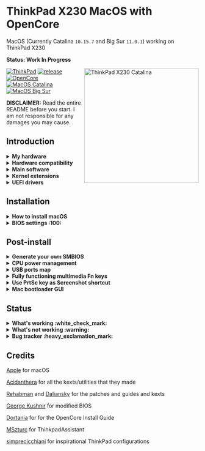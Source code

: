 # ThinkPad X230 MacOS with OpenCore

MacOS (Currently Catalina `10.15.7` and Big Sur `11.0.1`) working on ThinkPad X230

**Status: Work In Progress**

<img align="right" src="https://raw.githubusercontent.com/banhbaoxamlan/X230-Hackintosh/master/Other/README%20Resources/x230-catalina.png" alt="ThinkPad X230 Catalina" width="300"/>

[![ThinkPad](https://img.shields.io/badge/ThinkPad-X230-blue.svg)](https://psref.lenovo.com/syspool/Sys/PDF/withdrawnbook/ThinkPad_X230.pdf) [![release](https://img.shields.io/badge/Download-latest-brightgreen.svg)](https://github.com/banhbaoxamlan/X230-Hackintosh/releases/latest) [![OpenCore](https://img.shields.io/badge/OpenCore-0.6.3-blue.svg)](https://github.com/acidanthera/OpenCorePkg/releases/latest) [![MacOS Catalina](https://img.shields.io/badge/macOS-10.15.7-brightgreen.svg)](https://www.apple.com/macos/catalina/) [![MacOS Big Sur](https://img.shields.io/badge/macOS-11.0.1-purple.svg)](https://www.apple.com/macos/bigsur/)

**DISCLAIMER:** Read the entire README before you start. I am not responsible for any damages you may cause.

## Introduction

<details>

<summary><strong>My hardware</strong></summary>

| Specifications      | Detail                                      |
| :------------------ | :------------------------------------------ |
| Computer model      | Lenovo ThinkPad X230 (Type: 2325)           |
| Processor           | Intel Core i5-3380M (2C4T, 2.9/3.6Ghz, 3MB) |
| Memory              | Crucial 16GB DDR3L 1600MHz, dual-channel    |
| Hard Disk           | Samsung 860 Evo 250GB                       |
| Integrated Graphics | Intel HD Graphics 4000                      |
| Display             | 12.5" HD (1366x768)                         |
| Audio               | Realtek ALC3202 (Layout-id: `18`)           |
| Ethernet            | Intel 82579LM Gigabit Network Connection    |
| WIFI+BT             | AzureWave AW-CE123H (BCM94360HMB)           |
| Keyboard            | 7-row classic, multimedia Fn keys,          |
| Dock                | ThinkPad Mini Dock Plus Series 3            |

</details>

<details>

<summary><strong>Hardware compatibility</strong></summary>

This EFI will suit any X230 regardless of CPU model, amount of RAM, display resolution, and internal storage.

  1. Optional custom CPU Power Management guide (see below post-install)
  1. Modified
      - 1440p display models should change `NVRAM>>Add>>7C436110-AB2A-4BBB-A880-FE41995C9F82>>UIScale`: 2

</details>

<details>

<summary><strong>Main software</strong></summary>

| Component      | Version           |
| :------------- | :---------------- |
| MacOS Big Sur  | 11.0.1            |
| MacOS Catalina | 10.15.7           |
| OpenCore       | 0.6.3             |

</details>

<details>

<summary><strong>Kernel extensions</strong></summary>

| Kext                | Version |
| :------------------ | :------ |
| AirportBrcmFixup    | 2.1.1   |
| AppleALC            | 1.5.4   |
| BrcmPatchRAM        | 2.5.5   |
| EFICheckDisabler    | 0.5.0   |
| IntelMausi          | 1.0.4   |
| Lilu                | 1.4.9   |
| USBInjectAll        | 0.7.1   |
| VirtualSMC          | 1.1.8   |
| VoodooPS2Controller | 2.1.8   |
| WhateverGreen       | 1.4.4   |

</details>

<details>

<summary><strong>UEFI drivers</strong></summary>

| Driver          | Version           |
| :-------------- | :---------------- |
| HfsPlus.efi     | OcBinaryData      |
| OpenCanopy.efi  | OpenCorePkg 0.6.3 |
| OpenRuntime.efi | OpenCorePkg 0.6.3 |

</details>


## Installation

<details>

<summary><strong>How to install macOS</strong></summary>

To install macOS follow the guides provided by [Dortania](https://dortania.github.io/getting-started/)

Useful tools by [CorpNewt](https://github.com/corpnewt) and [headkaze](https://github.com/headkaze/Hackintool)

Complete EFI is available in the [releases](https://github.com/banhbaoxamlan/X230-Hackintosh/releases/latest) page

</details>

<details>

<summary><strong>BIOS settings :100:</strong></summary>

A simple method to install a modified BIOS is available [here](https://github.com/n4ru/1vyrain/) (no external programmer required).

| Main | Sub #1                                 | Sub #2 | Sub #3 | Setting |
| :------------ | :----------- | ------------- | ------------- | ------------- |
| Config | Network | Wake On Lan |  | Disabled |
|  | Serial ATA (SATA) | Mode |  | AHCI |
| Advanced | System Agent (SA) configuration | Graphics Configuration | DVMT Pre-Allocated | 128MB |
|  |  |  | DVMT Total Gfx Mem | MAX |
| Security | Security Chip |  |  | Disabled |
|  | Memory Protection | Execution Prevention |  | Enabled |
|  | Anti-Theft | Current Setting |  | Disabled |
|  |  | Computrace | Current Setting | Disabled |
|  | Secure Boot |  |  | Disabled |
| Startup | UEFI/Legacy Boot |  |  | UEFI Only |
|  |  | CSM Support |  | Disabled |

</details>

## Post-install

<details>

<summary><strong>Generate your own SMBIOS</strong></summary>

For setting up the SMBIOS info, use [GenSMBIOS](https://github.com/corpnewt/GenSMBIOS)

- Run GenSMBIOS, pick option 1 for downloading MacSerial and Option 3 for selecting out SMBIOS

  - MacBookPro10,2

- Open `Config.plist`, find PlatformInfo >> Generic

  - The `Serial` part gets copied to SystemSerialNumber.

  - The `Board Serial` part gets copied to MLB.

  - The `SmUUID` part gets copied to SystemUUID.

**Reminder that you want either an invalid serial or valid serial numbers but those not in use, you want to get a message back like: "Invalid Serial" or "Purchase Date not Validated"** [Apple Check Coverage](https://checkcoverage.apple.com/)

</details>

<details>

<summary><strong>CPU power management</strong></summary>

Recommended additional steps to improve battery life with optimized CPU power management:

- Open Terminal, copy and paste the following command:

  ```bash
  curl -o ~/ssdtPRGen.sh https://raw.githubusercontent.com/Piker-Alpha/ssdtPRGen.sh/master/ssdtPRGen.sh
  chmod +x ~/ssdtPRGen.sh
  ./ssdtPRGen.sh
  ```

- A customized `SSDT.aml` for your specific machine will now be in the directory **/Users/yourusername/Library/ssdtPRGen**

- Rename to `SSDT-PM.aml` , and copy to **EFI/OC/ACPI/**

- Open `Config.plist`, enable `ACPI>>Add>>SSDT-PM.aml`

- Reboot

</details>

<details>

<summary><strong>USB ports map</strong></summary>

If you are using different model and alternative kext from Other folder does not work for you. Try:

- [USBMap](https://github.com/corpnewt/USBMap)

- [Hackintool](https://github.com/headkaze/Hackintool)

</details>

<details>

<summary><strong>Fully functioning multimedia Fn keys</strong></summary>

- Download and install [ThinkpadAssistant](https://github.com/MSzturc/ThinkpadAssistant/releases)
- Open the app and check the `launch on login` option

</details>

<details>

<summary><strong>Use PrtSc key as Screenshot shortcut</strong></summary>

- Go under `SystemPreferences > Keyboard > Shortcuts > Screenshots`
- Click on `Screenshot and recording options` key map
- Press `PrtSc` on your keyboard (it should came out as `F13`)

</details>

<details>  
<summary><strong>Mac bootloader GUI</strong></summary>

- Download [Binary Resources](https://github.com/acidanthera/OcBinaryData) and [OpenCanopy.efi](https://github.com/acidanthera/OpenCorePkg/releases)
- Copy the [Resources folder](https://github.com/acidanthera/OcBinaryData) to `EFI/OC`
- Add OpenCanopy.efi to `EFI/OC/Drivers`
- Make these changes inside `config.plist`:
    - `Misc >> Boot >> PickerMode`: `External`
    - `Misc >> Boot >> PickerAttributes`:`1`
    - `UEFI >> Drivers` and add `OpenCanopy.efi`

</details>

## Status

<details>
<summary><strong>What's working :white_check_mark:</strong></summary>

- [x] Battery Percentage
- [x] Bluetooth
- [x] Brightness
- [x] Camera
- [x] CPU Power Management
- [x] Dock Support `ThinkPad UltraSeries 3`
- [x] GPU Intel HD 4000 Graphics QE/CI
- [x] Intel Ethernet
- [x] Keyboard `Volume and brightness hotkeys`
- [x] Sleep/Wake
- [x] Sound `Automatic headphone detection, mute, volume controls fully working`
- [x] Touchpad `1-4 fingers swipe works`
- [x] TrackPoint  `Works perfectly. Just like on Windows or Linux`
- [x] eGPU  (Thanks [lese9855](https://github.com/lese9855) have confirmed it [#11](https://github.com/banhbaoxamlan/X230-Hackintosh/issues/11))

</details>

<details>

<summary><strong>What's not working :warning:</strong></summary>

- [ ] Fingerprint Reader
- [ ] VGA
- [ ] SD Card Reader (Disable with `SSDT-SDC.aml`)

</details>

<details>

<summary><strong>Bug tracker :heavy_exclamation_mark:</strong></summary>

- [ ] Trackpoint not working after wake from sleep

</details>

## Credits

[Apple](https://www.apple.com) for macOS

[Acidanthera](https://github.com/acidanthera) for all the kexts/utilities that they made

[Rehabman](https://github.com/RehabMan) and [Daliansky](https://github.com/daliansky) for the patches and guides and kexts

[George Kushnir](https://github.com/n4ru) for modified BIOS

[Dortania](https://github.com/dortania) for for the OpenCore Install Guide

[MSzturc](https://github.com/MSzturc) for ThinkpadAssistant

[simprecicchiani](https://github.com/simprecicchiani) for inspirational ThinkPad configurations
